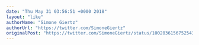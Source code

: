 ```yaml
---
date: "Thu May 31 03:56:51 +0000 2018"
layout: "like"
authorName: "Simone Giertz"
authorUrl: "https://twitter.com/SimoneGiertz"
originalPost: "https://twitter.com/SimoneGiertz/status/1002036156752543746"
---
```

